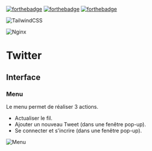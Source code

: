 [![forthebadge](https://forthebadge.com/images/badges/uses-html.svg)](https://forthebadge.com)
[![forthebadge](https://forthebadge.com/images/badges/uses-css.svg)](https://forthebadge.com)
[![forthebadge](https://forthebadge.com/images/badges/uses-js.svg)](https://forthebadge.com)

![TailwindCSS](https://img.shields.io/badge/tailwindcss-%2338B2AC.svg?style=for-the-badge&logo=tailwind-css&logoColor=white)

![Nginx](https://img.shields.io/badge/nginx-%23009639.svg?style=for-the-badge&logo=nginx&logoColor=white)

# Twitter

## Interface

### Menu

Le menu permet de réaliser 3 actions.
- Actualiser le fil.
- Ajouter un nouveau Tweet (dans une fenêtre pop-up).
- Se connecter et s'incrire (dans une fenêtre pop-up).

![Menu](https://cloud.tom-roth.fr/index.php/s/4qcX3TWjaXmneyE/preview)
